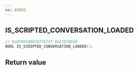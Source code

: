 ```yaml
---
ns: AUDIO
---
```

## IS_SCRIPTED_CONVERSATION_LOADED

```c
// 0xDF0D54BE7A776737 0xE1870EA9
BOOL IS_SCRIPTED_CONVERSATION_LOADED();
```


## Return value
